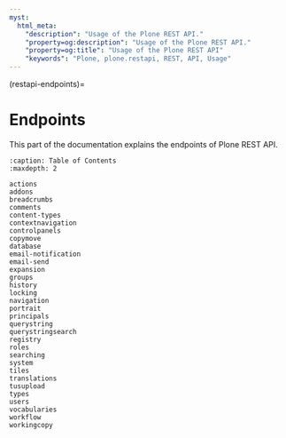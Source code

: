 ```yaml
---
myst:
  html_meta:
    "description": "Usage of the Plone REST API."
    "property=og:description": "Usage of the Plone REST API."
    "property=og:title": "Usage of the Plone REST API"
    "keywords": "Plone, plone.restapi, REST, API, Usage"
---
```


(restapi-endpoints)=

# Endpoints

This part of the documentation explains the endpoints of Plone REST API.

```{toctree}
:caption: Table of Contents
:maxdepth: 2

actions
addons
breadcrumbs
comments
content-types
contextnavigation
controlpanels
copymove
database
email-notification
email-send
expansion
groups
history
locking
navigation
portrait
principals
querystring
querystringsearch
registry
roles
searching
system
tiles
translations
tusupload
types
users
vocabularies
workflow
workingcopy
```
